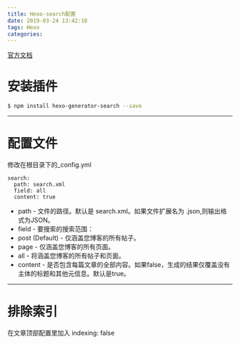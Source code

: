 ```yaml
---
title: Hexo-search配置
date: 2019-03-24 13:42:18
tags: Hexo
categories: 
---
```


[官方文档](https://github.com/wzpan/hexo-generator-search)

# 安装插件
```bash
$ npm install hexo-generator-search --save
```
---
# 配置文件
修改在根目录下的_config.yml
```
search:
  path: search.xml 
  field: all 
  content: true
```
<!-- more -->
* path - 文件的路径。默认是 search.xml。如果文件扩展名为 .json,则输出格式为JSON。
* field - 要搜索的搜索范围：
*   post (Default) -  仅涵盖您博客的所有帖子。
*   page - 仅涵盖您博客的所有页面。
*   all - 将涵盖您博客的所有帖子和页面。
* content - 是否包含每篇文章的全部内容。如果false，生成的结果仅覆盖没有主体的标题和其他元信息。默认是true。
---
# 排除索引
在文章顶部配置里加入 indexing: false 
